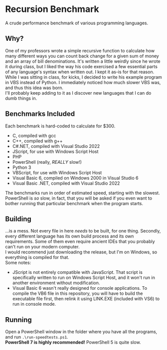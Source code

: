 # Recursion Benchmark  
A crude performance benchmark of various programming languages.  
## Why?  
One of my professors wrote a simple recursive function to calculate how many different ways you can count back change for a given sum of money and an array of bill denominations. It's written a little weirdly since he wrote it during class, but I liked the way his code exercised a few essential parts of any language's syntax when written out. I kept it as-is for that reason.  
While I was sitting in class, for kicks, I decided to write his example program in VBS instead of Python. I immediately noticed how much slower VBS was, and thus this idea was born.  
I'll probably keep adding to it as I discover new languages that I can do dumb things in.  
## Benchmarks Included  
Each benchmark is hard-coded to calculate for $300.
- C, compiled with gcc
- C++, compiled with g++
- C#.NET, compiled with Visual Studio 2022
- JScript, for use with Windows Script Host
- PHP
- PowerShell (really, *REALLY* slow!)
- Python 3
- VBScript, for use with Windows Script Host
- Visual Basic 6, compiled on Windows 2000 in Visual Studio 6
- Visual Basic .NET, compiled with Visual Studio 2022  

The benchmarks run in order of estimated speed, starting with the slowest.  
PowerShell is *so* slow, in fact, that you will be asked if you even want to bother running that particular benchmark when the program starts.
## Building  
...is a mess. Not every file in here *needs* to be built, for one thing. Secondly, every different language has its own build process and its own requirements. Some of them even require ancient IDEs that you probably can't run on your modern computer.  
I would recommend just downloading the release, but I'm on Windows, so everything is compiled for that.  
Some notes:  
- JScript is not entirely compatible with JavaScript. That script is specifically written to run on Windows Script Host, and it won't run in another environment without modification.
- Visual Basic 6 wasn't really designed for console applications. To compile the VB6 file in this repository, you will have to build the executable file first, then relink it using LINK.EXE (included with VS6) to run in console mode.
## Running  
Open a PowerShell window in the folder where you have all the programs, and run `.\run-speedtests.ps1`.  
**PowerShell 7 is highly recommended!** PowerShell 5 is quite slow.